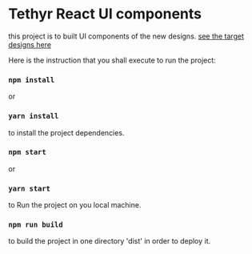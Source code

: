 
# Tethyr React UI components

this project is to built UI components of the new designs. [see the target designs here](https://www.figma.com/file/Wi5KgD2HAc91MSNTaocjaQ/TETHYR_Redesign?node-id=0%3A1)

Here is the instruction that you shall execute to run the project:

### `npm install` 
or 
### `yarn install` 

to install the project dependencies.


### `npm start`
or
### `yarn start` 
to Run the project on you local machine.

### `npm run build`
to build the project in one directory 'dist' in order to deploy it.